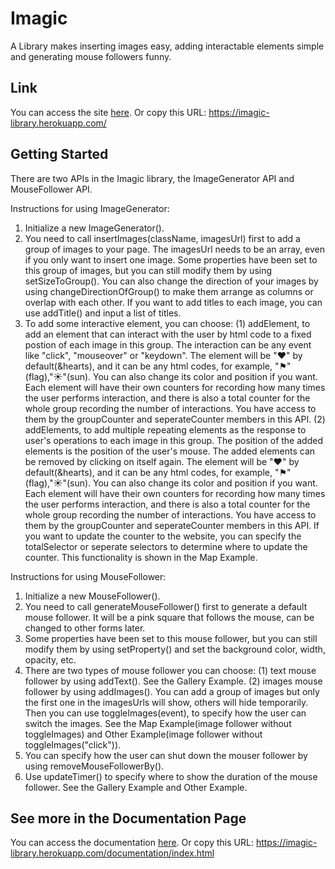 # Imagic 
A Library makes inserting images easy, adding interactable elements simple and generating mouse followers funny.

## Link
You can access the site [here](https://imagic-library.herokuapp.com/). Or copy this URL: https://imagic-library.herokuapp.com/

## Getting Started
There are two APIs in the Imagic library, the ImageGenerator API and MouseFollower API.

Instructions for using ImageGenerator:
1. Initialize a new ImageGenerator().
2. You need to call insertImages(className, imagesUrl) first to add a group of images to your page. The imagesUrl needs to be an array, even if you only want to insert one image. Some properties have been set to this group of images, but you can still modify them by using setSizeToGroup(). You can also change the direction of your images by using changeDirectionOfGroup() to make them arrange as columns or overlap with each other. If you want to add titles to each image, you can use addTitle() and input a list of titles.
3. To add some interactive element, you can choose:
(1) addElement, to add an element that can interact with the user by html code to a fixed postion of each image in this group. The interaction can be any event like "click", "mouseover" or "keydown". The element will be "♥" by default(&hearts), and it can be any html codes, for example, "⚑"(flag),"☀"(sun). You can also change its color and position if you want. Each element will have their own counters for recording how many times the user performs interaction, and there is also a total counter for the whole group recording the number of interactions. You have access to them by the groupCounter and seperateCounter members in this API.
(2) addElements, to add multiple repeating elements as the response to user's operations to each image in this group. The position of the added elements is the position of the user's mouse. The added elements can be removed by clicking on itself again. The element will be "♥" by default(&hearts), and it can be any html codes, for example, "⚑"(flag),"☀"(sun). You can also change its color and position if you want. Each element will have their own counters for recording how many times the user performs interaction, and there is also a total counter for the whole group recording the number of interactions. You have access to them by the groupCounter and seperateCounter members in this API. If you want to update the counter to the website, you can specify the totalSelector or seperate selectors to determine where to update the counter. This functionality is shown in the Map Example.

Instructions for using MouseFollower:
1. Initialize a new MouseFollower().
2. You need to call generateMouseFollower() first to generate a default mouse follower. It will be a pink square that follows the mouse, can be changed to other forms later.
3. Some properties have been set to this mouse follower, but you can still modify them by using setProperty() and set the background color, width, opacity, etc.
4. There are two types of mouse follower you can choose:
(1) text mouse follower by using addText(). See the Gallery Example.
(2) images mouse follower by using addImages(). You can add a group of images but only the first one in the imagesUrls will show, others will hide temporarily. Then you can use toggleImages(event), to specify how the user can switch the images. See the Map Example(image follower without toggleImages) and Other Example(image follower without toggleImages("click")).
5. You can specify how the user can shut down the mouser follower by using removeMouseFollowerBy().
6. Use updateTimer() to specify where to show the duration of the mouse follower. See the Gallery Example and Other Example.

## See more in the Documentation Page
You can access the documentation [here](https://imagic-library.herokuapp.com/documentation/index.html). Or copy this URL: https://imagic-library.herokuapp.com/documentation/index.html
